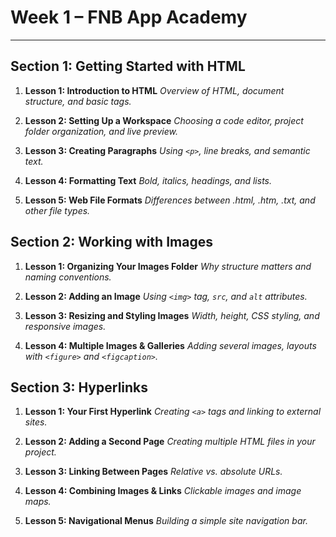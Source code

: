 # Week 1 – FNB App Academy
---------------------------

## Section 1: Getting Started with HTML

1. **Lesson 1: Introduction to HTML**
   *Overview of HTML, document structure, and basic tags.*

2. **Lesson 2: Setting Up a Workspace**
   *Choosing a code editor, project folder organization, and live preview.*

3. **Lesson 3: Creating Paragraphs**
   *Using `<p>`, line breaks, and semantic text.*

4. **Lesson 4: Formatting Text**
   *Bold, italics, headings, and lists.*

5. **Lesson 5: Web File Formats**
   *Differences between .html, .htm, .txt, and other file types.*

## Section 2: Working with Images

1. **Lesson 1: Organizing Your Images Folder**
   *Why structure matters and naming conventions.*

2. **Lesson 2: Adding an Image**
   *Using `<img>` tag, `src`, and `alt` attributes.*

3. **Lesson 3: Resizing and Styling Images**
   *Width, height, CSS styling, and responsive images.*

4. **Lesson 4: Multiple Images & Galleries**
   *Adding several images, layouts with `<figure>` and `<figcaption>`.*

## Section 3: Hyperlinks

1. **Lesson 1: Your First Hyperlink**
   *Creating `<a>` tags and linking to external sites.*

2. **Lesson 2: Adding a Second Page**
   *Creating multiple HTML files in your project.*

3. **Lesson 3: Linking Between Pages**
   *Relative vs. absolute URLs.*

4. **Lesson 4: Combining Images & Links**
   *Clickable images and image maps.*

5. **Lesson 5: Navigational Menus**
   *Building a simple site navigation bar.*
